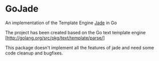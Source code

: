 GoJade
======

An implementation of the Template Engine [Jade](http://jade-lang.com/) in Go

The project has been created based on the Go text template engine [http://golang.org/src/pkg/text/template/parse/]

This package doesn't implement all the features of jade and need some code cleanup and bugfixes.
